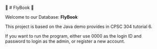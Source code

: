 🎉 # FlyBook 🎉



Welcome to our Database: **FlyBook**

This project is based on the Java demo provides in CPSC 304 tutorial 6.

If you want to run the program, either use 0000 as the login ID and password to login
as the admin, or register a new account.
